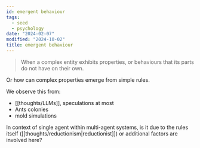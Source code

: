 ```yaml
---
id: emergent behaviour
tags:
  - seed
  - psychology
date: "2024-02-07"
modified: "2024-10-02"
title: emergent behaviour
---
```


> When a complex entity exhibits properties, or behaviours that its parts do not have on their own.

Or how can complex properties emerge from simple rules.

We observe this from:

- [[thoughts/LLMs]], speculations at most
- Ants colonies
- mold simulations

In context of single agent within multi-agent systems, is it due to the rules itself ([[thoughts/reductionism|reductionist]]) or additional factors are involved here?
